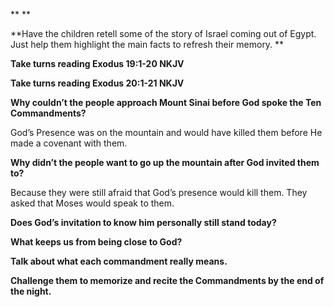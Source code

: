 **
**

**Have the children retell some of the story of Israel coming out of Egypt. Just help them highlight the main facts to refresh their memory. **

**Take turns reading Exodus 19:1-20 NKJV**

**Take turns reading Exodus 20:1-21 NKJV**

**Why couldn’t the people approach Mount Sinai before God spoke the Ten Commandments?**

God’s Presence was on the mountain and would have killed them before He made a covenant with them.

**Why didn’t the people want to go up the mountain after God invited them to?**

Because they were still afraid that God’s presence would kill them. They asked that Moses would speak to them.

**Does God’s invitation to know him personally still stand today?**

**What keeps us from being close to God?**

**Talk about what each commandment really means.**

**Challenge them to memorize and recite the Commandments by the end of the night.**